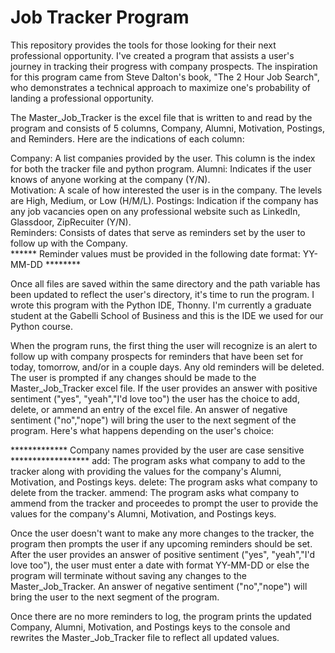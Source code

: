 # Job Tracker Program

This repository provides the tools for those looking for their next professional opportunity.  I've created a program that assists a user's journey in tracking their progress with company prospects.  The inspiration for this program came from Steve Dalton's book, "The 2 Hour Job Search", who demonstrates a technical approach to maximize one's probability of landing a professional opportunity.

The Master_Job_Tracker is the excel file that is written to and read by the program and consists of 5 columns, Company, Alumni, Motivation, Postings, and Reminders.  Here are the indications of each column:

Company: A list companies provided by the user.  This column is the index for both the tracker file and python program.
Alumni: Indicates if the user knows of anyone working at the company (Y/N).  
Motivation: A scale of how interested the user is in the company.  The levels are High, Medium, or Low (H/M/L). 
Postings: Indication if the company has any job vacancies open on any professional website such as LinkedIn, Glassdoor, ZipRecuiter (Y/N).  
Reminders: Consists of dates that serve as reminders set by the user to follow up with the Company.  
****** Reminder values must be provided in the following date format: YY-MM-DD  ********

Once all files are saved within the same directory and the path variable has been updated to reflect the user's directory, it's time to run the program.  I wrote this program with the Python IDE, Thonny.  I'm currently a graduate student at the Gabelli School of Business and this is the IDE we used for our Python course.

When the program runs, the first thing the user will recognize is an alert to follow up with company prospects for reminders that have been set for today, tomorrow, and/or in a couple days.  Any old reminders will be deleted.  The user is prompted if any changes should be made to the Master_Job_Tracker excel file.  If the user provides an answer with positive sentiment ("yes", "yeah","I'd love too") the user has the choice to add, delete, or ammend an entry of the excel file.  An answer of negative sentiment ("no","nope") will bring the user to the next segment of the program.  Here's what happens depending on the user's choice:

************* Company names provided by the user are case sensitive ******************
add: The program asks what company to add to the tracker along with providing the values for the company's Alumni, Motivation, and Postings keys.
delete: The program asks what company to delete from the tracker.
ammend: The program asks what company to ammend from the tracker and proceedes to prompt the user to provide the values for the company's Alumni, Motivation, and Postings keys.

Once the user doesn't want to make any more changes to the tracker, the program then prompts the user if any upcoming reminders should be set.  After the user provides an answer of positive sentiment ("yes", "yeah","I'd love too"), the user must enter a date with format YY-MM-DD or else the program will terminate without saving any changes to the Master_Job_Tracker.  An answer of negative sentiment ("no","nope") will bring the user to the next segment of the program.  

Once there are no more reminders to log, the program prints the updated Company, Alumni, Motivation, and Postings keys to the console and rewrites the Master_Job_Tracker file to reflect all updated values.  


